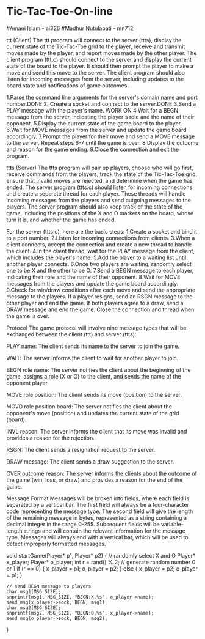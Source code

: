 # Tic-Tac-Toe-On-line
#Amani Islam - ai326
#Madhur Nutulapati - mn712



ttt (Client)
The ttt program will connect to the server (ttts), display the current state of the Tic-Tac-Toe grid to the player, receive and transmit moves made by the player, and report moves made by the other player.
The client program (ttt.c) should connect to the server and display the current state of the board to the player. It should then prompt the player to make a move and send this move to the server. The client program should also listen for incoming messages from the server, including updates to the board state and notifications of game outcomes.


1.Parse the command line arguments for the server's domain name and port number.DONE 
2. Create a socket and connect to the server.DONE 
3.Send a PLAY message with the player's name. WORK ON
4.Wait for a BEGN message from the server, indicating the player's role and the name of their opponent.
5.Display the current state of the game board to the player.
6.Wait for MOVE messages from the server and update the game board accordingly.
7.Prompt the player for their move and send a MOVE message to the server.
Repeat steps 6-7 until the game is over.
8.Display the outcome and reason for the game ending.
9.Close the connection and exit the program.



ttts (Server)
The ttts program will pair up players, choose who will go first, receive commands from the players, track the state of the Tic-Tac-Toe grid, ensure that invalid moves are rejected, and determine when the game has ended.
The server program (ttts.c) should listen for incoming connections and create a separate thread for each player. These threads will handle incoming messages from the players and send outgoing messages to the players. The server program should also keep track of the state of the game, including the positions of the X and O markers on the board, whose turn it is, and whether the game has ended.



For the server (ttts.c), here are the basic steps:
1.Create a socket and bind it to a port number.
2.Listen for incoming connections from clients.
3.When a client connects, accept the connection and create a new thread to handle the client.
4.In the client thread, wait for the PLAY message from the client, which includes the player's name.
5.Add the player to a waiting list until another player connects.
6.Once two players are waiting, randomly select one to be X and the other to be O.
7.Send a BEGN message to each player, indicating their role and the name of their opponent.
8.Wait for MOVE messages from the players and update the game board accordingly.
9.Check for win/draw conditions after each move and send the appropriate message to the players.
If a player resigns, send an RSGN message to the other player and end the game.
If both players agree to a draw, send a DRAW message and end the game.
Close the connection and thread when the game is over.









Protocol
The game protocol will involve nine message types that will be exchanged between the client (ttt) and server (ttts):

PLAY name: The client sends its name to the server to join the game.

WAIT: The server informs the client to wait for another player to join.

BEGN role name: The server notifies the client about the beginning of the game, assigns a role (X or O) to the client, and sends the name of the opponent player.

MOVE role position: The client sends its move (position) to the server.

MOVD role position board: The server notifies the client about the opponent's move (position) and updates the current state of the grid (board).

INVL reason: The server informs the client that its move was invalid and provides a reason for the rejection.

RSGN: The client sends a resignation request to the server.

DRAW message: The client sends a draw suggestion to the server.

OVER outcome reason: The server informs the clients about the outcome of the game (win, loss, or draw) and provides a reason for the end of the game.

Message Format
Messages will be broken into fields, where each field is separated by a vertical bar. The first field will always be a four-character code representing the message type. The second field will give the length of the remaining message in bytes, represented as a string containing a decimal integer in the range 0-255. Subsequent fields will be variable-length strings and will contain the relevant information for the message type. Messages will always end with a vertical bar, which will be used to detect improperly formatted messages.



void startGame(Player* p1, Player* p2) {
    // randomly select X and O
    Player* x_player;
    Player* o_player;
    int r = rand() % 2;  // generate random number 0 or 1
    if (r == 0) {
        x_player = p1;
        o_player = p2;
    } else {
        x_player = p2;
        o_player = p1;
    }

    // send BEGN message to players
    char msg1[MSG_SIZE];
    snprintf(msg1, MSG_SIZE, "BEGN:X,%s", o_player->name);
    send_msg(x_player->sock, BEGN, msg1);
    char msg2[MSG_SIZE];
    snprintf(msg2, MSG_SIZE, "BEGN:O,%s", x_player->name);
    send_msg(o_player->sock, BEGN, msg2);
}
